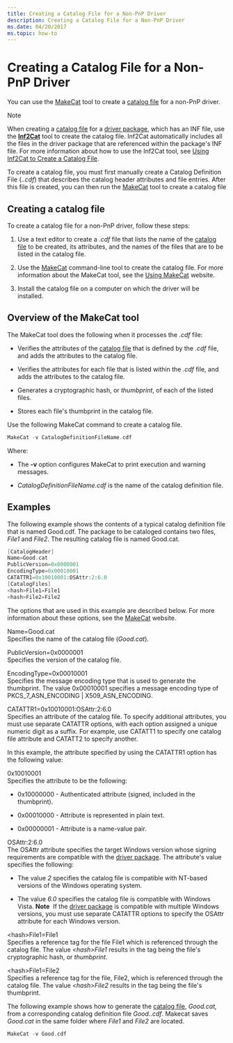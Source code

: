 ```yaml
---
title: Creating a Catalog File for a Non-PnP Driver
description: Creating a Catalog File for a Non-PnP Driver
ms.date: 04/20/2017
ms.topic: how-to
---
```


# Creating a Catalog File for a Non-PnP Driver

You can use the [MakeCat](/windows/win32/seccrypto/makecat) tool to create a [catalog file](catalog-files.md) for a non-PnP driver.

> [!NOTE]
> When creating a [catalog file](catalog-files.md) for a [driver package](driver-packages.md), which has an INF file, use the [**Inf2Cat**](../devtest/inf2cat.md) tool to create the catalog file. Inf2Cat automatically includes all the files in the driver package that are referenced within the package's INF file. For more information about how to use the Inf2Cat tool, see [Using Inf2Cat to Create a Catalog File](using-inf2cat-to-create-a-catalog-file.md).

To create a catalog file, you must first manually create a Catalog Definition File (.*.cdf*) that describes the catalog header attributes and file entries. After this file is created, you can then run the [MakeCat](/windows/win32/seccrypto/makecat) tool to create a catalog file

## Creating a catalog file

To create a catalog file for a non-PnP driver, follow these steps:

1.  Use a text editor to create a *.cdf* file that lists the name of the [catalog file](catalog-files.md) to be created, its attributes, and the names of the files that are to be listed in the catalog file.

2.  Use the [MakeCat](/windows/win32/seccrypto/makecat) command-line tool to create the catalog file. For more information about the MakeCat tool, see the [Using MakeCat](/windows/win32/seccrypto/using-makecat) website.

3.  Install the catalog file on a computer on which the driver will be installed.

## Overview of the MakeCat tool

The MakeCat tool does the following when it processes the *.cdf* file:

-   Verifies the attributes of the [catalog file](catalog-files.md) that is defined by the *.cdf* file, and adds the attributes to the catalog file.

-   Verifies the attributes for each file that is listed within the *.cdf* file, and adds the attributes to the catalog file.

-   Generates a cryptographic hash, or *thumbprint*, of each of the listed files.

-   Stores each file's thumbprint in the catalog file.

Use the following MakeCat command to create a catalog file.

```cpp
MakeCat -v CatalogDefinitionFileName.cdf
```

Where:

-   The **-v** option configures MakeCat to print execution and warning messages.

-   *CatalogDefinitionFileName.cdf* is the name of the catalog definition file.

## Examples

The following example shows the contents of a typical catalog definition file that is named Good.cdf. The package to be cataloged contains two files, *File1* and *File2*. The resulting catalog file is named Good.cat.

```cpp
[CatalogHeader]
Name=Good.cat
PublicVersion=0x0000001
EncodingType=0x00010001
CATATTR1=0x10010001:OSAttr:2:6.0
[CatalogFiles]
<hash>File1=File1
<hash>File2=File2
```

The options that are used in this example are described below. For more information about these options, see the [MakeCat](/windows/win32/seccrypto/makecat) website.

<a href="" id="name-good-cat"></a>Name=Good.cat  
Specifies the name of the catalog file (*Good.cat*).

<a href="" id="publicversion-0x0000001"></a>PublicVersion=0x0000001  
Specifies the version of the catalog file.

<a href="" id="encodingtype-0x00010001"></a>EncodingType=0x00010001  
Specifies the message encoding type that is used to generate the thumbprint. The value 0x00010001 specifies a message encoding type of PKCS_7_ASN_ENCODING | X509_ASN_ENCODING.

<a href="" id="catattr1-0x10010001-osattr-2-6-0"></a>CATATTR1=0x10010001:OSAttr:2:6.0  
Specifies an attribute of the catalog file. To specify additional attributes, you must use separate CATATTR options, with each option assigned a unique numeric digit as a suffix. For example, use CATATT1 to specify one catalog file attribute and CATATT2 to specify another.

In this example, the attribute specified by using the CATATTR1 option has the following value:

<a href="" id="0x10010001"></a>0x10010001  
Specifies the attribute to be the following:

-   0x10000000 - Authenticated attribute (signed, included in the thumbprint).

-   0x00010000 - Attribute is represented in plain text.

-   0x00000001 - Attribute is a name-value pair.

<a href="" id="osattr-2-6-0"></a>OSAttr:2:6.0  
The OSAttr attribute specifies the target Windows version whose signing requirements are compatible with the [driver package](driver-packages.md). The attribute's value specifies the following:

-   The value *2* specifies the catalog file is compatible with NT-based versions of the Windows operating system.

-   The value *6.0* specifies the catalog file is compatible with Windows Vista.
    **Note**  If the [driver package](driver-packages.md) is compatible with multiple Windows versions, you must use separate CATATTR options to specify the OSAttr attribute for each Windows version.

     

<a href="" id="-hash-file1-file1"></a>&lt;hash&gt;File1=File1  
Specifies a reference tag for the file File1 which is referenced through the catalog file. The value *&lt;hash&gt;File1* results in the tag being the file's cryptographic hash, or *thumbprint*.

<a href="" id="-hash-file1-file2"></a>&lt;hash&gt;File1=File2  
Specifies a reference tag for the file, File2, which is referenced through the catalog file. The value *&lt;hash&gt;File2* results in the tag being the file's thumbprint.

The following example shows how to generate the [catalog file](catalog-files.md), *Good.cat,* from a corresponding catalog definition file *Good..cdf*. Makecat saves *Good.cat* in the same folder where *File1* and *File2* are located.

```cpp
MakeCat -v Good.cdf
```

